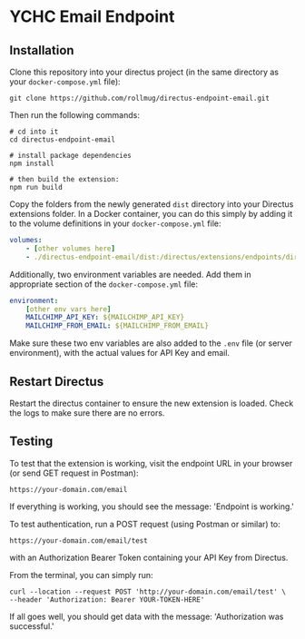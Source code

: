 # YCHC Email Endpoint

## Installation

Clone this repository into your directus project (in the same directory as your `docker-compose.yml` file):

```shell
git clone https://github.com/rollmug/directus-endpoint-email.git
```

Then run the following commands:

```shell
# cd into it
cd directus-endpoint-email

# install package dependencies
npm install

# then build the extension:
npm run build
```

Copy the folders from the newly generated `dist` directory into your Directus extensions folder. In a  Docker container, you can do this simply by adding it to the volume definitions in your `docker-compose.yml` file:

```yaml
volumes:
    - [other volumes here]
    - ./directus-endpoint-email/dist:/directus/extensions/endpoints/directus-extension-endpoint-email
```

Additionally, two environment variables are needed. Add them in appropriate section of the `docker-compose.yml` file:

```yaml
environment:
    [other env vars here]
    MAILCHIMP_API_KEY: ${MAILCHIMP_API_KEY}
    MAILCHIMP_FROM_EMAIL: ${MAILCHIMP_FROM_EMAIL}
```

Make sure these two env variables are also added to the `.env` file (or server environment), with the actual values for API Key and email.

## Restart Directus

Restart the directus container to ensure the new extension is loaded. Check the logs to make sure there are no errors. 

## Testing

To test that the extension is working, visit the endpoint URL in your browser (or send GET request in Postman):

```
https://your-domain.com/email
```

If everything is working, you should see the message: 'Endpoint is working.'

To test authentication, run a POST request (using Postman or similar) to:

```
https://your-domain.com/email/test
```

with an Authorization Bearer Token containing your API Key from Directus.

From the terminal, you can simply run:

```shell
curl --location --request POST 'http://your-domain.com/email/test' \
--header 'Authorization: Bearer YOUR-TOKEN-HERE'
```

If all goes well, you should get data with the message: 'Authorization was successful.'

